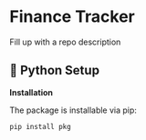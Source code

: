 # Finance Tracker

Fill up with a repo description

## 🐍 Python Setup

**Installation**

The package is installable via pip:
````commandline
pip install pkg
````

